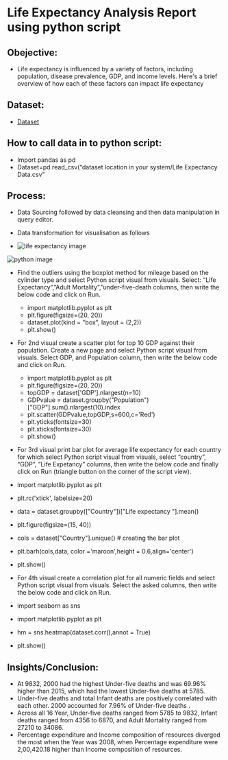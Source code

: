 
# Life Expectancy Analysis Report using python script

## Obejective:
- Life expectancy is influenced by a variety of factors, including population, disease prevalence, GDP, and income levels. Here's a brief overview of how each of these factors can impact life expectancy

## Dataset:
- <a href="https://github.com/jagrutibhagwat29/Life-Expectancy-Analysis-using-Python/blob/main/Life%20Expectancy%20Data.csv">Dataset</a>

## How to call data in to python script:
- Import pandas as pd
- Dataset=pd.read_csv(“dataset location in your system/Life Expectancy Data.csv”
  
## Process:
-	Data Sourcing followed by data cleansing and then data manipulation in query editor.
-	Data transformation for visualisation as follows
  
-	![life expectancy image](https://github.com/user-attachments/assets/d5b18f36-4e4f-4057-bc2a-2d2207e20df8)
  
  ![python image](https://github.com/user-attachments/assets/b4320805-ddc1-4ad1-adc2-0c9a8714cfce)

- Find the outliers using the boxplot method for mileage based on the cylinder type and select Python script visual from visuals. Select: “Life Expectancy”,”Adult Mortality”,”under-five-death columns, then write the below code and click on Run.
  - import matplotlib.pyplot as plt
  - plt.figure(figsize=(20, 20))
  - dataset.plot(kind = "box", layout = (2,2))
  - plt.show()

- For 2nd visual create a scatter plot for top 10 GDP against their population. Create a new page and select Python script visual from 
  visuals. Select GDP, and Population column, then write the below code and click on Run. 
  - import matplotlib.pyplot as plt
  - plt.figure(figsize=(20, 20))
  - topGDP = dataset['GDP'].nlargest(n=10)
  - GDPvalue = dataset.groupby("Population")["GDP"].sum().nlargest(10).index
  - plt.scatter(GDPvalue,topGDP,s=600,c='Red')
  - plt.yticks(fontsize=30)
  -  plt.xticks(fontsize=30)
  - plt.show()
  
-	For 3rd visual print bar plot for average life expectancy for each country for which select Python script visual from visuals, select “country”, “GDP”, ”Life Expetancy” columns, then write the below code and finally click on Run (triangle button on the corner of the script view). 
 - import matplotlib.pyplot as plt 
 - plt.rc('xtick', labelsize=20) 
 - data = dataset.groupby(["Country"])["Life expectancy "].mean() 
 - plt.figure(figsize=(15, 40)) 
 - cols = dataset["Country"].unique() # creating the bar plot 
 - plt.barh(cols,data, color ='maroon',height = 0.6,align='center') 
 - plt.show()

-	For 4th visual create a correlation plot for all numeric fields and select Python script visual from visuals. Select the asked columns, then write the below code and click on Run. 
 - import seaborn as sns
 - import matplotlib.pyplot as plt
 - hm = sns.heatmap(dataset.corr(),annot = True)
 - plt.show()

## Insights/Conclusion:

- At 9832, 2000 had the highest Under-five deaths and was 69.96% higher than 2015, which had the lowest Under-five deaths at 5785.  
- Under-five deaths and total Infant deaths are positively correlated with each other.  2000 accounted for 7.96% of Under-five deaths .
-  Across all 16 Year, Under-five deaths ranged from 5785 to 9832, Infant deaths ranged from 4356 to 6870, and Adult Mortality ranged from 27210 to 34086.  
- Percentage expenditure and Income composition of resources diverged the most when the Year was 2008, when Percentage expenditure were 2,00,420.18 higher than Income composition of resources.

